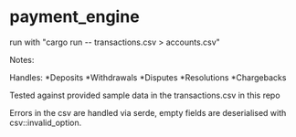 # payment_engine

run with "cargo run -- transactions.csv > accounts.csv"

Notes:

Handles:
  *Deposits
  *Withdrawals
  *Disputes
  *Resolutions
  *Chargebacks
  
Tested against provided sample data in the transactions.csv in this repo

Errors in the csv are handled via serde, empty fields are deserialised with csv::invalid_option.


